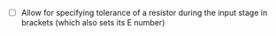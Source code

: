 - [ ] Allow for specifying tolerance of a resistor during the input stage in brackets (which also sets its E number)

